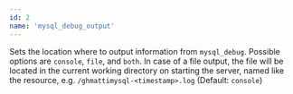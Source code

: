 ```yaml
---
id: 2
name: 'mysql_debug_output'
---
```

Sets the location where to output information from `mysql_debug`.
Possible options are `console`, `file`, and `both`.
In case of a file output, the file will be located in the current working directory
on starting the server, named like the resource, e.g. `/ghmattimysql-<timestamp>.log`
(Default: `console`)